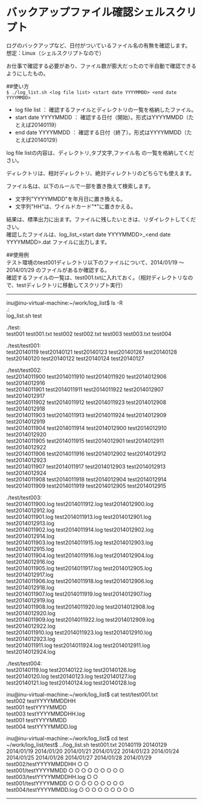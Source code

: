 # バックアップファイル確認シェルスクリプト  
 ログのバックアップなど、日付がついているファイル名の有無を確認します。  
 想定：Linux（シェルスクリプトなので）  

 お仕事で確認する必要があり、ファイル数が膨大だったので半自動で確認できるようにしたもの。
  
##使い方  
 `$ ./log_list.sh <log file list> <start date YYYYMMDD> <end date YYYYMMDD>`  
  
* log file list       ： 確認するファイルとディレクトリの一覧を格納したファイル。
* start date YYYYMMDD ： 確認する日付（開始）。形式はYYYYMMDD（たとえば20140119）
* end date YYYYMMDD   ： 確認する日付（終了）。形式はYYYYMMDD（たとえば20140129）
  

 log file listの内容は、ディレクトリ,タブ文字,ファイル名 の一覧を格納してください。  
  
 ディレクトリは、相対ディレクトリ、絶対ディレクトリのどちらでも使えます。  
  
 ファイル名は、以下のルールで一部を置き換えて検索します。  
* 文字列"YYYYMMDD"を年月日に置き換える。  
* 文字列"HH"は、ワイルドカード"*"に置きかえる。  
  
 結果は、標準出力に出ます。ファイルに残したいときは、リダイレクトしてください。  
 確認したファイルは、log_list_&lt;start date YYYYMMDD&gt;_&lt;end date YYYYMMDD&gt;.dat ファイルに出力します。  
  
  
##使用例  
 テスト環境のtest001ディレクトリ以下のファイルについて、2014/01/19 ～ 2014/01/29 のファイルがあるか確認する。  
 確認するファイルの一覧は、test001.txtに入れておく。（相対ディレクトリなので、testディレクトリに移動してスクリプト実行）  

---------------
inu@inu-virtual-machine:~/work/log_list$ ls -R  
.:  
log_list.sh  test  
  
./test:  
test001  test001.txt  test002  test002.txt  test003  test003.txt  test004  
  
./test/test001:  
test20140119  test20140121  test20140123  test20140126  test20140128  
test20140120  test20140122  test20140124  test20140127  
  
./test/test002:  
test2014011900  test2014011910  test2014011920  test2014012906  test2014012916  
test2014011901  test2014011911  test2014011922  test2014012907  test2014012917  
test2014011902  test2014011912  test2014011923  test2014012908  test2014012918  
test2014011903  test2014011913  test2014011924  test2014012909  test2014012919  
test2014011904  test2014011914  test2014012900  test2014012910  test2014012920  
test2014011905  test2014011915  test2014012901  test2014012911  test2014012922  
test2014011906  test2014011916  test2014012902  test2014012912  test2014012923  
test2014011907  test2014011917  test2014012903  test2014012913  test2014012924  
test2014011908  test2014011918  test2014012904  test2014012914  
test2014011909  test2014011919  test2014012905  test2014012915  
  
./test/test003:  
test2014011900.log  test2014011912.log  test2014012900.log  test2014012912.log  
test2014011901.log  test2014011913.log  test2014012901.log  test2014012913.log  
test2014011902.log  test2014011914.log  test2014012902.log  test2014012914.log  
test2014011903.log  test2014011915.log  test2014012903.log  test2014012915.log  
test2014011904.log  test2014011916.log  test2014012904.log  test2014012916.log  
test2014011905.log  test2014011917.log  test2014012905.log  test2014012917.log  
test2014011906.log  test2014011918.log  test2014012906.log  test2014012918.log  
test2014011907.log  test2014011919.log  test2014012907.log  test2014012919.log  
test2014011908.log  test2014011920.log  test2014012908.log  test2014012920.log  
test2014011909.log  test2014011922.log  test2014012909.log  test2014012922.log  
test2014011910.log  test2014011923.log  test2014012910.log  test2014012923.log  
test2014011911.log  test2014011924.log  test2014012911.log  test2014012924.log  
  
./test/test004:  
test20140119.log  test20140122.log  test20140126.log  
test20140120.log  test20140123.log  test20140127.log  
test20140121.log  test20140124.log  test20140128.log  
  
inu@inu-virtual-machine:~/work/log_list$ cat test/test001.txt  
test002 testYYYYMMDDHH  
test001 testYYYYMMDD  
test003 testYYYYMMDDHH.log  
test001 testYYYYMMDD  
test004 testYYYYMMDD.log  
  
inu@inu-virtual-machine:~/work/log_list$ cd test  
~/work/log_list/test$ ../log_list.sh test001.txt 20140119 20140129  
	2014/01/19	2014/01/20	2014/01/21	2014/01/22	2014/01/23	2014/01/24	2014/01/25	2014/01/26	2014/01/27	2014/01/28	2014/01/29  
test002/testYYYYMMDDHH	○										○  
test001/testYYYYMMDD	○	○	○	○	○	○		○	○	○	  
test003/testYYYYMMDDHH.log	○										○  
test001/testYYYYMMDD	○	○	○	○	○	○		○	○	○	   
test004/testYYYYMMDD.log	○	○	○	○	○	○		○	○	○	  
  
---------------
